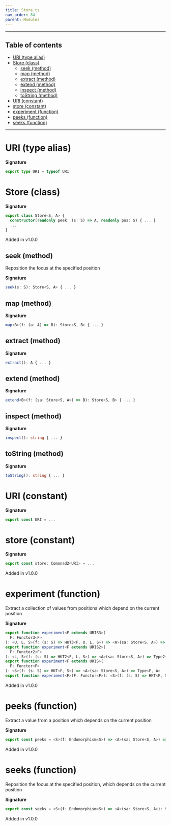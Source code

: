 ```yaml
---
title: Store.ts
nav_order: 84
parent: Modules
---
```


---

<h2 class="text-delta">Table of contents</h2>

- [URI (type alias)](#uri-type-alias)
- [Store (class)](#store-class)
  - [seek (method)](#seek-method)
  - [map (method)](#map-method)
  - [extract (method)](#extract-method)
  - [extend (method)](#extend-method)
  - [inspect (method)](#inspect-method)
  - [toString (method)](#tostring-method)
- [URI (constant)](#uri-constant)
- [store (constant)](#store-constant)
- [experiment (function)](#experiment-function)
- [peeks (function)](#peeks-function)
- [seeks (function)](#seeks-function)

---

# URI (type alias)

**Signature**

```ts
export type URI = typeof URI
```

# Store (class)

**Signature**

```ts
export class Store<S, A> {
  constructor(readonly peek: (s: S) => A, readonly pos: S) { ... }
  ...
}
```

Added in v1.0.0

## seek (method)

Reposition the focus at the specified position

**Signature**

```ts
seek(s: S): Store<S, A> { ... }
```

## map (method)

**Signature**

```ts
map<B>(f: (a: A) => B): Store<S, B> { ... }
```

## extract (method)

**Signature**

```ts
extract(): A { ... }
```

## extend (method)

**Signature**

```ts
extend<B>(f: (sa: Store<S, A>) => B): Store<S, B> { ... }
```

## inspect (method)

**Signature**

```ts
inspect(): string { ... }
```

## toString (method)

**Signature**

```ts
toString(): string { ... }
```

# URI (constant)

**Signature**

```ts
export const URI = ...
```

# store (constant)

**Signature**

```ts
export const store: Comonad2<URI> = ...
```

Added in v1.0.0

# experiment (function)

Extract a collection of values from positions which depend on the current position

**Signature**

```ts
export function experiment<F extends URIS3>(
  F: Functor3<F>
): <U, L, S>(f: (s: S) => HKT3<F, U, L, S>) => <A>(sa: Store<S, A>) => Type3<F, U, L, A>
export function experiment<F extends URIS2>(
  F: Functor2<F>
): <L, S>(f: (s: S) => HKT2<F, L, S>) => <A>(sa: Store<S, A>) => Type2<F, L, A>
export function experiment<F extends URIS>(
  F: Functor<F>
): <S>(f: (s: S) => HKT<F, S>) => <A>(sa: Store<S, A>) => Type<F, A>
export function experiment<F>(F: Functor<F>): <S>(f: (s: S) => HKT<F, S>) => <A>(sa: Store<S, A>) => HKT<F, A> { ... }
```

Added in v1.0.0

# peeks (function)

Extract a value from a position which depends on the current position

**Signature**

```ts
export const peeks = <S>(f: Endomorphism<S>) => <A>(sa: Store<S, A>) => (s: S): A => ...
```

Added in v1.0.0

# seeks (function)

Reposition the focus at the specified position, which depends on the current position

**Signature**

```ts
export const seeks = <S>(f: Endomorphism<S>) => <A>(sa: Store<S, A>): Store<S, A> => ...
```

Added in v1.0.0
